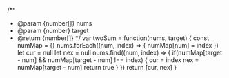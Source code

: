 /**
 * @param {number[]} nums
 * @param {number} target
 * @return {number[]}
 */
var twoSum = function(nums, target) {
    const numMap = {}
    nums.forEach((num, index) => {
        numMap[num] = index
    })
    let cur = null
    let nex = null
    nums.find((num, index) => {
        if(numMap[target - num] && numMap[target - num] !== index) {
            cur = index
            nex = numMap[target - num]
            return true
        }
    })
    return [cur, nex]
}